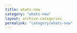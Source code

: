 ```yaml
---
title: whats-new
category: "whats-new"
layout: archive-categories
permalink: "category/whats-new"
---
```

